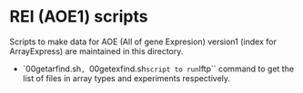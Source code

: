 # REI (AOE1) scripts

Scripts to make data for AOE (All of gene Expresion) version1 (index for ArrayExpress) are maintained in this directory.

* `00getarfind.sh``, ``00getexfind.sh`` script to run ``lftp`` command to get the list of files in array types and experiments respectively.
